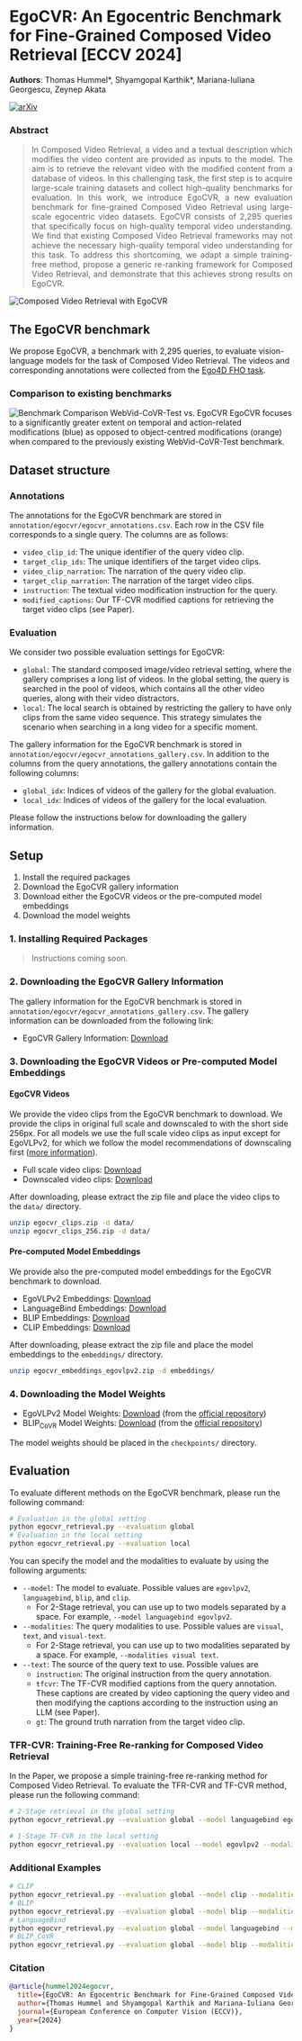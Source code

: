 # EgoCVR: An Egocentric Benchmark for Fine-Grained Composed Video Retrieval [ECCV 2024] 

__Authors__: Thomas Hummel*, Shyamgopal Karthik*, Mariana-Iuliana Georgescu, Zeynep Akata

[![arXiv](https://img.shields.io/badge/arXiv-Paper-<COLOR>.svg)](https://arxiv.org/abs/2407.16658)


### Abstract
<div align="justify">

> In Composed Video Retrieval, a video and a textual description which modifies the video content are provided as inputs to the model. The aim is to retrieve the relevant video with the modified content from a database of videos. 
In this challenging task, the first step is to acquire large-scale training datasets and collect high-quality benchmarks for evaluation. In this work, we introduce EgoCVR, a new evaluation benchmark for fine-grained Composed Video Retrieval using large-scale egocentric video datasets. EgoCVR consists of 2,295 queries that specifically focus on high-quality temporal video understanding. We find that existing Composed Video Retrieval frameworks may not achieve the necessary high-quality temporal video understanding for this task.
To address this shortcoming, we adapt a simple training-free method, propose a generic re-ranking framework for Composed Video Retrieval, and demonstrate that this achieves strong results on EgoCVR.
</div>

![](assets/concept.png "Composed Video Retrieval with EgoCVR")


## The EgoCVR benchmark
We propose EgoCVR, a benchmark with 2,295 queries, to evaluate vision-language models for the task of Composed Video Retrieval. The videos and corresponding annotations were collected from the [Ego4D FHO task](https://ego4d-data.org/docs/tutorials/FHO_Overview/).


### Comparison to existing benchmarks
![](assets/benchmarks.png "Benchmark Comparison WebVid-CoVR-Test vs. EgoCVR")
EgoCVR focuses to a significantly greater extent on temporal and action-related modifications (blue) as opposed to object-centred modifications (orange) when compared to the previously existing WebVid-CoVR-Test benchmark.

## Dataset structure

### Annotations
The annotations for the EgoCVR benchmark are stored in ```annotation/egocvr/egocvr_annotations.csv```. Each row in the CSV file corresponds to a single query. The columns are as follows:

- ```video_clip_id```: The unique identifier of the query video clip.
- ```target_clip_ids```: The unique identifiers of the target video clips.
- ```video_clip_narration```: The narration of the query video clip.
- ```target_clip_narration```: The narration of the target video clips.
- ```instruction```: The textual video modification instruction for the query.
- ```modified_captions```: Our TF-CVR modified captions for retrieving the target video clips (see Paper).

### Evaluation
We consider two possible evaluation settings for EgoCVR:
- ```global```:  The standard composed image/video retrieval setting, where the gallery comprises a long list of videos. In the global setting, the query is searched in the pool of videos, which contains all the other video queries, along with their video distractors.
- ```local```: The local search is obtained by restricting the gallery to have only clips from the same video sequence. This strategy simulates the scenario when searching in a long video for a specific moment.

The gallery information for the EgoCVR benchmark is stored in ```annotation/egocvr/egocvr_annotations_gallery.csv```. In addition to the columns from the query annotations, the gallery annotations contain the following columns:
- ```global_idx```: Indices of videos of the gallery for the global evaluation. 
- ```local_idx```: Indices of videos of the gallery for the local evaluation.

Please follow the instructions below for downloading the gallery information.

## Setup
1. Install the required packages
2. Download the EgoCVR gallery information
3. Download either the EgoCVR videos or the pre-computed model embeddings
4. Download the model weights

### 1. Installing Required Packages
> Instructions coming soon.

### 2. Downloading the EgoCVR Gallery Information
The gallery information for the EgoCVR benchmark is stored in ```annotation/egocvr/egocvr_annotations_gallery.csv```. The gallery information can be downloaded from the following link:
- EgoCVR Gallery Information: [Download](https://mlcloud.uni-tuebingen.de:7443/eccvdatasets/egocvr/egocvr_annotations_gallery.csv)


### 3. Downloading the EgoCVR Videos or Pre-computed Model Embeddings

#### EgoCVR Videos

We provide the video clips from the EgoCVR benchmark to download. We provide the clips in original full scale and downscaled to with the short side 256px. For all models we use the full scale video clips as input except for EgoVLPv2, for which we follow the model recommendations of downscaling first ([more information](https://github.com/facebookresearch/EgoVLPv2/blob/main/EgoVLPv2/README.md)).

- Full scale video clips: [Download](https://mlcloud.uni-tuebingen.de:7443/eccvdatasets/egocvr/egocvr_clips.zip) 
- Downscaled video clips: [Download](https://mlcloud.uni-tuebingen.de:7443/eccvdatasets/egocvr/egocvr_clips_256.zip)

After downloading, please extract the zip file and place the video clips to the ```data/``` directory.
```bash
unzip egocvr_clips.zip -d data/
unzip egocvr_clips_256.zip -d data/
```

#### Pre-computed Model Embeddings
We provide also the pre-computed model embeddings for the EgoCVR benchmark to download.
- EgoVLPv2 Embeddings: [Download](https://mlcloud.uni-tuebingen.de:7443/eccvdatasets/egocvr/egocvr_embeddings_egovlpv2.zip)
- LanguageBind Embeddings: [Download](https://mlcloud.uni-tuebingen.de:7443/eccvdatasets/egocvr/egocvr_embeddings_languagebind.zip)
- BLIP Embeddings: [Download](https://mlcloud.uni-tuebingen.de:7443/eccvdatasets/egocvr/egocvr_embeddings_blip.zip)
- CLIP Embeddings: [Download](https://mlcloud.uni-tuebingen.de:7443/eccvdatasets/egocvr/egocvr_embeddings_clip.zip)

After downloading, please extract the zip file and place the model embeddings to the ```embeddings/``` directory.
```bash
unzip egocvr_embeddings_egovlpv2.zip -d embeddings/
```

### 4. Downloading the Model Weights

- EgoVLPv2 Model Weights: [Download](http://www.cis.jhu.edu/~shraman/EgoVLPv2/ckpts/Pre-trained/EgoVLPv2.pth) (from the [official repository](https://github.com/facebookresearch/EgoVLPv2/blob/main/EgoVLPv2/README.md))
- BLIP<sub>CoVR</sub> Model Weights: [Download](https://huggingface.co/lucas-ventura/CoVR/resolve/main/webvid-covr.ckpt) (from the [official repository](https://github.com/lucas-ventura/CoVR/))

The model weights should be placed in the ```checkpoints/``` directory.


## Evaluation
To evaluate different methods on the EgoCVR benchmark, please run the following command:
```bash
# Evaluation in the global setting
python egocvr_retrieval.py --evaluation global
# Evaluation in the local setting
python egocvr_retrieval.py --evaluation local
```
You can specify the model and the modalities to evaluate by using the following arguments:
- ```--model```: The model to evaluate. Possible values are ```egovlpv2```, ```languagebind```, ```blip```, and ```clip```.
    - For 2-Stage retrieval, you can use up to two models separated by a space. For example, ```--model languagebind egovlpv2```.
- ```--modalities```: The query modalities to use. Possible values are ```visual```, ```text```, and ```visual-text```.
    - For 2-Stage retrieval, you can use up to two modalities separated by a space. For example, ```--modalities visual text```.
- ```--text```: The source of the query text to use. Possible values are 
    - ```instruction```: The original instruction from the query annotation.
    - ```tfcvr```: The TF-CVR modified captions from the query annotation. These captions are created by video captioning the query video and then modifying the captions according to the instruction using an LLM (see Paper).
    - ```gt```: The ground truth narration from the target video clip.

### TFR-CVR: Training-Free Re-ranking for Composed Video Retrieval
In the Paper, we propose a simple training-free re-ranking method for Composed Video Retrieval. To evaluate the TFR-CVR and TF-CVR method, please run the following command:
```bash
# 2-Stage retrieval in the global setting
python egocvr_retrieval.py --evaluation global --model languagebind egovlpv2 --modalities visual text --text tfcvr

# 1-Stage TF-CVR in the local setting
python egocvr_retrieval.py --evaluation local --model egovlpv2 --modalities text --text tfcvr
```

### Additional Examples
```bash
# CLIP
python egocvr_retrieval.py --evaluation global --model clip --modalities visual-text --text instruction
# BLIP
python egocvr_retrieval.py --evaluation global --model blip --modalities visual-text --text instruction
# LanguageBind
python egocvr_retrieval.py --evaluation global --model languagebind --modalities visual-text --text instruction
# BLIP_CoVR
python egocvr_retrieval.py --evaluation global --model blip --modalities visual-text --text instruction --fusion crossattn --finetuned
```


### Citation
```bibtex
@article{hummel2024egocvr,
  title={EgoCVR: An Egocentric Benchmark for Fine-Grained Composed Video Retrieval},
  author={Thomas Hummel and Shyamgopal Karthik and Mariana-Iuliana Georgescu and Zeynep Akata},
  journal={European Conference on Computer Vision (ECCV)},
  year={2024}
}
```
